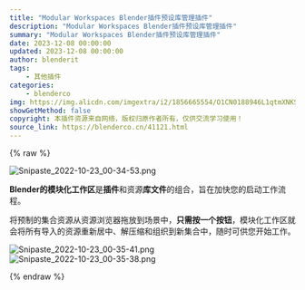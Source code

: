 ```yaml
---
title: "Modular Workspaces Blender插件预设库管理插件"
description: "Modular Workspaces Blender插件预设库管理插件"
summary: "Modular Workspaces Blender插件预设库管理插件"
date: 2023-12-08 00:00:00
updated: 2023-12-08 00:00:00
author: blenderit
tags: 
    - 其他插件
categories:
    - blenderco
img: https://img.alicdn.com/imgextra/i2/1856665554/O1CN0188946L1qtmXNKSRhO_!!1856665554.png
showGetMethod: false
copyright: 本插件资源来自网络，版权归原作者所有，仅供交流学习使用！
source_link: https://blenderco.cn/41121.html
---
```


{% raw %}
<p><img class="aligncenter" src="https://img.alicdn.com/imgextra/i2/1856665554/O1CN0188946L1qtmXNKSRhO_!!1856665554.png" alt="Snipaste_2022-10-23_00-34-53.png"></p><p><strong>Blender的模块化工作区</strong>是<b>插件</b>和资源<b>库文件</b>的组合，旨在加快您的启动工作流程。</p><p>将预制的集合资源从资源浏览器拖放到场景中，<strong>只需按一个按钮</strong>，模块化工作区就会将所有导入的资源重新居中、解压缩和组织到新集合中，随时可供您开始工作。</p><p><img src="https://img.alicdn.com/imgextra/i3/1856665554/O1CN01G5hyeG1qtmXLiBWa1_!!1856665554.png" alt="Snipaste_2022-10-23_00-35-41.png"><img src="https://img.alicdn.com/imgextra/i1/1856665554/O1CN015J25D11qtmXLiCKUf_!!1856665554.png" alt="Snipaste_2022-10-23_00-35-38.png"></p>
<div style="display: none">blenderco</div>
{% endraw %}